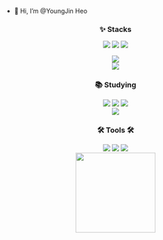 - 👋 Hi, I’m @YoungJin Heo

<div align=center>
  <h3>✨ Stacks</h3>
</div>
<div align=center>
  <img src="https://img.shields.io/badge/html5-E34F26?style=for-the-badge&logo=html5&logoColor=white">
  <img src="https://img.shields.io/badge/javascript-F7DF1E?style=for-the-badge&logo=javascript&logoColor=black">
  <img src="https://img.shields.io/badge/jquery-0769AD?style=for-the-badge&logo=jquery&logoColor=white"><br>

  <img src="https://img.shields.io/badge/css-1572B6?style=for-the-badge&logo=css3&logoColor=white"><br>
  <img src="https://img.shields.io/badge/mysql-4479A1?style=for-the-badge&logo=mysql&logoColor=white">
</div>

<div align=center>
  <h3>📚 Studying</h3>
</div>
<div align=center>
  <img src="https://img.shields.io/badge/express-000000?style=for-the-badge&logo=express&logoColor=white">
  <img src="https://img.shields.io/badge/react-20232a.svg?style=for-the-badge&logo=react&logoColor=61DAFB">
  <img src="https://img.shields.io/badge/typescript-007ACC.svg?style=for-the-badge&logo=typescript&logoColor=white"><br>

  <img src="https://img.shields.io/badge/vanilla_extract-000000?style=for-the-badge&logo=cssmodules&logoColor=white">
</div>

<div align=center>
  <h3 align="center">🛠 Tools 🛠</h3>
</div>
<div align=center>
  <img src="https://img.shields.io/badge/github-181717.svg?style=for-the-badge&logo=github&logoColor=white">
  <img src="https://img.shields.io/badge/VSCode-2C2C32.svg?style=for-the-badge&logo=visual-studio-code&logoColor=22ABF3">
  <img src="https://img.shields.io/badge/node.js-339933?style=for-the-badge&logo=Node.js&logoColor=white">
</div>

<div align=center>
  <a href="https://github.com/HeoYoungJin98"><img align="center" style="height:180px" src="https://github-readme-stats.vercel.app/api/top-langs/?username=imysh578&layout=compact&theme=nord&hide_border=true"></a>
</div>
<!---
HeoYoungJin98/HeoYoungJin98 is a ✨ special ✨ repository because its `README.md` (this file) appears on your GitHub profile.
You can click the Preview link to take a look at your changes.
--->
